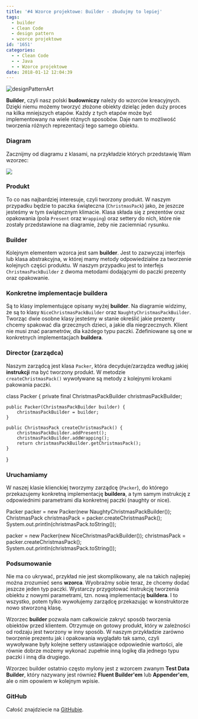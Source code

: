 ```yaml
---
title: '#4 Wzorce projektowe: Builder - zbudujmy to lepiej'
tags:
  - builder
  - Clean Code
  - design pattern
  - wzorce projektowe
id: '1651'
categories:
  - - Clean Code
  - - Java
  - - Wzorce projektowe
date: 2018-01-12 12:04:39
---
```


![designPatternArt](http://codecouple.pl/wp-content/uploads/2017/03/designPatternArt.png)

**Builder**, czyli nasz polski **budowniczy** należy do wzorców kreacyjnych. Dzięki niemu możemy tworzyć złożone obiekty dzieląc jeden duży proces na kilka mniejszych etapów. Każdy z tych etapów może być implementowany na wiele różnych sposobów. Daje nam to możliwość tworzenia różnych reprezentacji tego samego obiektu.
<!-- more -->
### Diagram

Zacznijmy od diagramu z klasami, na przykładzie których przedstawię Wam wzorzec:

![](http://codecouple.pl/wp-content/uploads/2017/12/Untitled-Diagram.png)

### Produkt

To co nas najbardziej interesuje, czyli tworzony produkt. W naszym przypadku będzie to paczka świąteczna (`ChristmasPack`) jako, że jeszcze jesteśmy w tym świątecznym klimacie. Klasa składa się z prezentów oraz opakowania (pola `Present` oraz `Wrapping`) oraz settery do nich, które nie zostały przedstawione na diagramie, żeby nie zaciemniać rysunku.

### Builder

Kolejnym elementem wzorca jest sam **builder**. Jest to zazwyczaj interfejs lub klasa abstrakcyjna, w której mamy metody odpowiedzialne za tworzenie kolejnych części produktu. W naszym przypadku jest to interfejs `ChristmasPackBuilder` z dwoma metodami dodającymi do paczki prezenty oraz opakowanie.

### Konkretne implementacje buildera

Są to klasy implementujące opisany wyżej **builder**. Na diagramie widzimy, że są to klasy `NiceChristmasPackBuilder` oraz `NaughtyChristmasPackBuilder`. Tworząc dwie osobne klasy jesteśmy w stanie określić jakie prezenty chcemy spakować dla grzecznych dzieci, a jakie dla niegrzecznych. Klient nie musi znać parametrów, dla każdego typu paczki. Zdefiniowane są one w konkretnych implementacjach **buildera**.

### Director (zarządca)

Naszym zarządcą jest klasa `Packer`, która decyduje/zarządza według jakiej **instrukcji** ma być tworzony produkt. W metodzie `createChristmasPack()` wywoływane są metody z kolejnymi krokami pakowania paczki.

class Packer {
    private final ChristmasPackBuilder christmasPackBuilder;

    public Packer(ChristmasPackBuilder builder) {
        christmasPackBuilder = builder;
    }

    public ChristmasPack createChristmasPack() {
        christmasPackBuilder.addPresent();
        christmasPackBuilder.addWrapping();
        return christmasPackBuilder.getChristmasPack();
    }
}

### Uruchamiamy

W naszej klasie klienckiej tworzymy zarządcę (`Packer`), do którego przekazujemy konkretną implementację **buildera**, a tym samym instrukcję z odpowiednimi parametrami dla konkretnej paczki (naughty or nice).

Packer packer = new Packer(new NaughtyChristmasPackBuilder());
ChristmasPack christmasPack = packer.createChristmasPack();
System.out.println(christmasPack.toString());

packer = new Packer(new NiceChristmasPackBuilder());
christmasPack = packer.createChristmasPack();
System.out.println(christmasPack.toString());

### Podsumowanie

Nie ma co ukrywać, przykład nie jest skomplikowany, ale na takich najlepiej można zrozumieć sens **wzorca**. Wyobraźmy sobie teraz, że chcemy dodać jeszcze jeden typ paczki. Wystarczy przygotować instrukcję tworzenia obiektu z nowymi parametrami, tzn. nową implementację **buildera**. I to wszystko, potem tylko wywołujemy zarządcę przekazując w konstruktorze nowo stworzoną klasę.

Wzorzec **builder** pozwala nam całkowicie zakryć sposób tworzenia obiektów przed klientem. Otrzymuje on gotowy produkt, który w zależności od rodzaju jest tworzony w inny sposób. W naszym przykładzie zarówno tworzenie prezentu jak i opakowania wyglądało tak samo, czyli wywoływane były kolejne settery ustawiające odpowiednie wartości, ale równie dobrze możemy wykonać zupełnie inną logikę dla jednego typu paczki i inną dla drugiego.

Wzorzec builder ostatnio często mylony jest z wzorcem zwanym **Test Data Builder**, który nazywany jest również **Fluent Builder'em** lub **Appender'em**, ale o nim opowiem w kolejnym wpisie.

### GitHub

Całość znajdziecie na [GitHubie](https://github.com/apieszczek/DesignPatterns/).